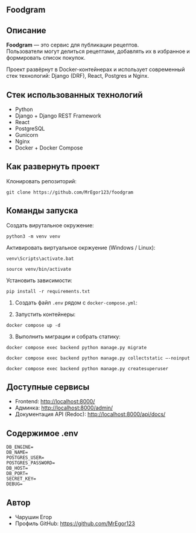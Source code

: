 ## Foodgram

## Описание

**Foodgram** — это сервис для публикации рецептов.  
Пользователи могут делиться рецептами, добавлять их в избранное и формировать список покупок.  

Проект развёрнут в Docker-контейнерах и использует современный стек технологий: Django (DRF), React, Postgres и Nginx.

## Стек использованных технологий

- Python
- Django + Django REST Framework
- React
- PostgreSQL
- Gunicorn
- Nginx
- Docker + Docker Compose

## Как развернуть проект

Клонировать репозиторий:

```
git clone https://github.com/MrEgor123/foodgram
```

## Команды запуска

Создать вирутальное окружение:

```
python3 -m venv venv
```

Активировать виртуальное окржуение (Windows / Linux):

```
venv\Scripts\activate.bat
```

```
source venv/bin/activate
```

Установить зависимости:

```
pip install -r requirements.txt
```

1. Создать файл `.env` рядом с `docker-compose.yml`:

2. Запустить контейнеры:

```
docker compose up -d
```

3. Выполнить миграции и собрать статику:

```
docker compose exec backend python manage.py migrate
```

```
docker compose exec backend python manage.py collectstatic –-noinput
```

```
docker compose exec backend python manage.py createsuperuser
```

## Доступные сервисы

- Frontend: <http://localhost:8000/>  
- Админка: <http://localhost:8000/admin/>  
- Документация API (Redoc): <http://localhost:8000/api/docs/>  

## Содержимое .env

```
DB_ENGINE=
DB_NAME=
POSTGRES_USER=
POSTGRES_PASSWORD=
DB_HOST=
DB_PORT=
SECRET_KEY=
DEBUG=
```

## Автор

- Чарушин Егор
- Профиль GitHub: <https://github.com/MrEgor123>
